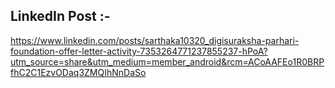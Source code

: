 ## LinkedIn Post :- 
https://www.linkedin.com/posts/sarthaka10320_digisuraksha-parhari-foundation-offer-letter-activity-7353264771237855237-hPoA?utm_source=share&utm_medium=member_android&rcm=ACoAAFEo1R0BRPfhC2C1EzvODaq3ZMQIhNnDaSo